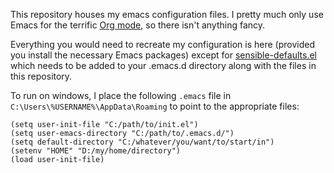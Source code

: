 This repository houses my emacs configuration files. I pretty much only use Emacs for the terrific [Org mode](https://orgmode.org), so there isn't anything fancy.

Everything you would need to recreate my configuration is here (provided you install the necessary Emacs packages) except for [sensible-defaults.el](https://github.com/hrs/sensible-defaults.el) which needs to be added to your .emacs.d directory along with the files in this repository.

To run on windows, I place the following `.emacs` file in `C:\Users\%USERNAME%\AppData\Roaming` to point to the appropriate files:
```elisp
(setq user-init-file "C:/path/to/init.el")
(setq user-emacs-directory "C:/path/to/.emacs.d/")
(setq default-directory "C:/whatever/you/want/to/start/in")
(setenv "HOME" "D:/my/home/directory")
(load user-init-file)
```